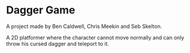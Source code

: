 # Dagger Game

A project made by Ben Caldwell, Chris Meekin and Seb Skelton.

A 2D platformer where the character cannot move normally and can only throw his cursed dagger and teleport to it.
